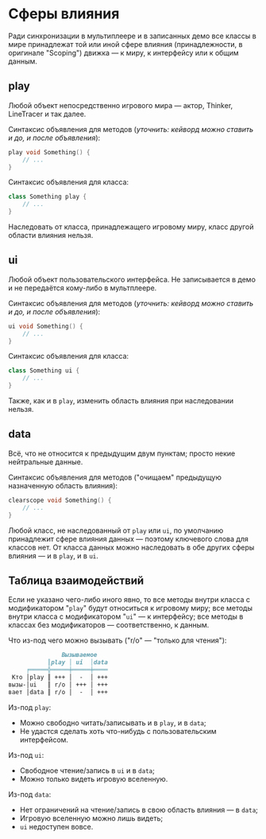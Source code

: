 # Сферы влияния

Ради синхронизации в мультиплеере и в записанных демо все классы в мире принадлежат той или иной сфере влияния (принадлежности, в оригинале "Scoping") движка — к миру, к интерфейсу или к общим данным.



## play

Любой объект непосредственно игрового мира — актор, Thinker, LineTracer и так далее.

Синтаксис объявления для методов (_уточнить: кейворд можно ставить и до, и после объявления_):

```CPP
play void Something() {
    // ...
}
```

Синтаксис объявления для класса:

```CPP
class Something play {
    // ...
}
```

Наследовать от класса, принадлежащего игровому миру, класс другой области влияния нельзя.



## ui

Любой объект пользовательского интерфейса. Не записывается в демо и не передаётся кому-либо в мультплеере.

Синтаксис объявления для методов (_уточнить: кейворд можно ставить и до, и после объявления_):

```CPP
ui void Something() {
    // ...
}
```

Синтаксис объявления для класса:

```CPP
class Something ui {
    // ...
}
```

Также, как и в `play`, изменить область влияния при наследовании нельзя.


## data

Всё, что не относится к предыдущим двум пунктам; просто некие нейтральные данные.

Синтаксис объявления для методов ("очищаем" предыдущую назначенную область влияния):

```CPP
clearscope void Something() {
    // ...
}
```

Любой класс, не наследованный от `play` или `ui`, по умолчанию принадлежит сфере влияния данных — поэтому ключевого слова для классов нет. От класса данных можно наследовать в обе других сферы влияния — и в `play`, и в `ui`.



## Таблица взаимодействий

Если не указано чего-либо иного явно, то все методы внутри класса с модификатором "`play`" будут относиться к игровому миру; все методы внутри класса с модификатором "`ui`" — к интерфейсу; все методы в классах без модификаторов — соответственно, к данным.

Что из-под чего можно вызывать ("r/o" — "только для чтения"):

```md
               Вызываемое
           ║play │ ui  │data
     ╒═════╬═════╪═════╪════
 Кто │play ║ +++ │  -  │ +++
вызы-│ui   ║ r/o │ +++ │ +++
вает │data ║ r/o │  -  │ +++
```

Из-под `play`:
 * Можно свободно читать/записывать и в `play`, и в `data`;
 * Не удастся сделать хоть что-нибудь с пользовательским интерфейсом.

Из-под `ui`:
 * Свободное чтение/запись в `ui` и в `data`;
 * Можно только видеть игровую вселенную.

Из-под `data`:
 * Нет ограничений на чтение/запись в свою область влияния — в `data`;
 * Игровую вселенную можно лишь видеть;
 * `ui` недоступен вовсе.
